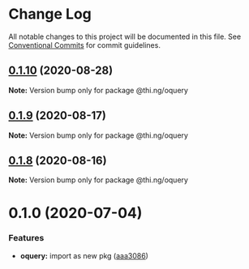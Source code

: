 # Change Log

All notable changes to this project will be documented in this file.
See [Conventional Commits](https://conventionalcommits.org) for commit guidelines.

## [0.1.10](https://github.com/thi-ng/umbrella/compare/@thi.ng/oquery@0.1.9...@thi.ng/oquery@0.1.10) (2020-08-28)

**Note:** Version bump only for package @thi.ng/oquery





## [0.1.9](https://github.com/thi-ng/umbrella/compare/@thi.ng/oquery@0.1.8...@thi.ng/oquery@0.1.9) (2020-08-17)

**Note:** Version bump only for package @thi.ng/oquery





## [0.1.8](https://github.com/thi-ng/umbrella/compare/@thi.ng/oquery@0.1.7...@thi.ng/oquery@0.1.8) (2020-08-16)

**Note:** Version bump only for package @thi.ng/oquery





# 0.1.0 (2020-07-04)


### Features

* **oquery:** import as new pkg ([aaa3086](https://github.com/thi-ng/umbrella/commit/aaa30865d3318c06ab8f32862058a06af89ec8cc))
